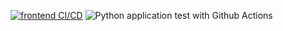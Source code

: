 [![frontend CI/CD](https://github.com/Rokiis1/sortable-table/actions/workflows/fronted.yml/badge.svg)](https://github.com/Rokiis1/sortable-table/actions/workflows/fronted.yml)
![Python application test with Github Actions](https://codebuild.eu-west-2.amazonaws.com/badges?uuid=eyJlbmNyeXB0ZWREYXRhIjoiYnVadGw0Q1ovN2ZmeWlVMXgyLzNqL3ZZSGhmNzZUZDVtNzUzMVU4WGVnZlBwMVpqTFFPTGFheEx1M3plaUdBbXVQVGxUT3lWQnNTRGE5NTJMNTJvTVdrPSIsIml2UGFyYW1ldGVyU3BlYyI6IndidUtmNGdFemNRTytzTVEiLCJtYXRlcmlhbFNldFNlcmlhbCI6MX0%3D&branch=main)
